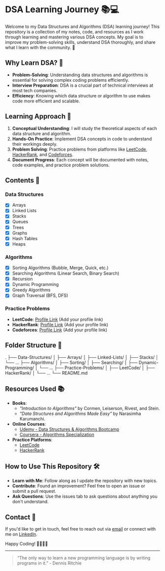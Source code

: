 # DSA Learning Journey 📚💻

Welcome to my Data Structures and Algorithms (DSA) learning journey! This repository is a collection of my notes, code, and resources as I work through learning and mastering various DSA concepts. My goal is to improve my problem-solving skills, understand DSA thoroughly, and share what I learn with the community. 🚀

## Why Learn DSA? 🤔

- **Problem-Solving**: Understanding data structures and algorithms is essential for solving complex coding problems efficiently.
- **Interview Preparation**: DSA is a crucial part of technical interviews at most tech companies.
- **Efficiency**: Knowing which data structure or algorithm to use makes code more efficient and scalable.

## Learning Approach 📝

1. **Conceptual Understanding**: I will study the theoretical aspects of each data structure and algorithm.
2. **Hands-On Practice**: Implement DSA concepts in code to understand their workings deeply.
3. **Problem Solving**: Practice problems from platforms like [LeetCode](https://leetcode.com/), [HackerRank](https://www.hackerrank.com/), and [Codeforces](https://codeforces.com/).
4. **Document Progress**: Each concept will be documented with notes, code examples, and practice problem solutions.

## Contents 📂

### Data Structures
- [x] Arrays
- [x] Linked Lists
- [x] Stacks
- [x] Queues
- [x] Trees
- [x] Graphs
- [x] Hash Tables
- [x] Heaps

### Algorithms
- [x] Sorting Algorithms (Bubble, Merge, Quick, etc.)
- [x] Searching Algorithms (Linear Search, Binary Search)
- [x] Recursion
- [x] Dynamic Programming
- [x] Greedy Algorithms
- [x] Graph Traversal (BFS, DFS)

### Practice Problems
- **LeetCode**: [Profile Link](#) (Add your profile link)
- **HackerRank**: [Profile Link](#) (Add your profile link)
- **Codeforces**: [Profile Link](#) (Add your profile link)

## Folder Structure 📁

. ├── Data-Structures/ │ ├── Arrays/ │ ├── Linked-Lists/ │ ├── Stacks/ │ └── ... ├── Algorithms/ │ ├── Sorting/ │ ├── Searching/ │ ├── Dynamic-Programming/ │ └── ... ├── Practice-Problems/ │ ├── LeetCode/ │ ├── HackerRank/ │ └── ... └── README.md


## Resources Used 📚

- **Books**: 
  - *"Introduction to Algorithms"* by Cormen, Leiserson, Rivest, and Stein.
  - *"Data Structures and Algorithms Made Easy"* by Narasimha Karumanchi.
- **Online Courses**:
  - [Udemy - Data Structures & Algorithms Bootcamp](https://www.udemy.com/)
  - [Coursera - Algorithms Specialization](https://www.coursera.org/specializations/algorithms)
- **Practice Platforms**:
  - [LeetCode](https://leetcode.com/)
  - [HackerRank](https://www.hackerrank.com/)

## How to Use This Repository 🛠️

- **Learn with Me**: Follow along as I update the repository with new topics.
- **Contribute**: Found an improvement? Feel free to open an issue or submit a pull request.
- **Ask Questions**: Use the issues tab to ask questions about anything you don't understand.

## Contact 📧

If you'd like to get in touch, feel free to reach out via [email](mailto:your-email@example.com) or connect with me on [LinkedIn](https://www.linkedin.com/in/your-profile).

Happy Coding! 👨‍💻👩‍💻

---

> “The only way to learn a new programming language is by writing programs in it.” - Dennis Ritchie
